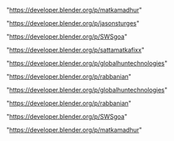 "https://developer.blender.org/p/matkamadhur"

"https://developer.blender.org/p/jasonsturges"

"https://developer.blender.org/p/SWSgoa"

"https://developer.blender.org/p/sattamatkafixx"

"https://developer.blender.org/p/globalhuntechnologies"

"https://developer.blender.org/p/rabbanian"

 
"https://developer.blender.org/p/globalhuntechnologies"


"https://developer.blender.org/p/rabbanian"


"https://developer.blender.org/p/SWSgoa"


"https://developer.blender.org/p/matkamadhur"


 
